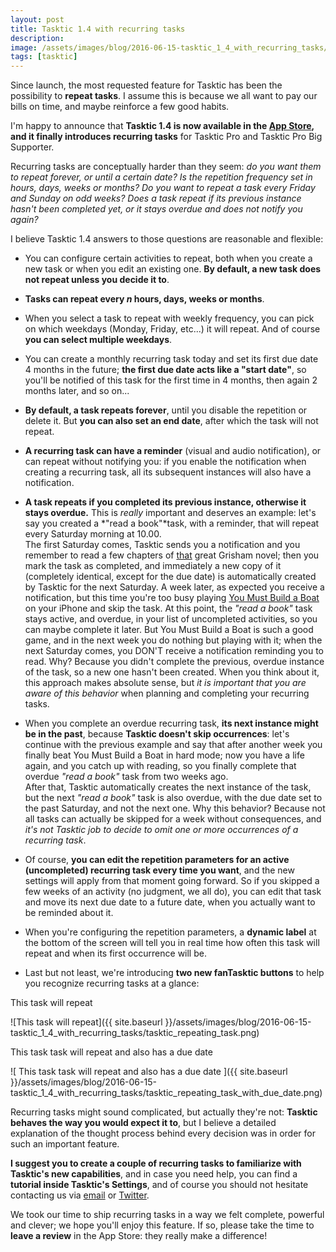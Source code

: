 ```yaml
---
layout: post
title: Tasktic 1.4 with recurring tasks
description:
image: /assets/images/blog/2016-06-15-tasktic_1_4_with_recurring_tasks/tasktic_recurring_tasks.jpg
tags: [tasktic]
---
```

Since launch, the most requested feature for Tasktic has been the possibility to **repeat tasks**. I assume this is because we all want to pay our bills on time, and maybe reinforce a few good habits.

I'm happy to announce that **Tasktic 1.4 is now available in the [App Store](https://geo.itunes.apple.com/us/app/tasktic-manage-your-tasks/id1036139076?mt=8&at=1000l3L9&ct=website), and it finally introduces recurring tasks** for Tasktic Pro and Tasktic Pro Big Supporter.

Recurring tasks are conceptually harder than they seem: *do you want them to repeat forever, or until a certain date?* *Is the repetition frequency set in hours, days, weeks or months?* *Do you want to repeat a task every Friday and Sunday on odd weeks?* *Does a task repeat if its previous instance hasn't been completed yet, or it stays overdue and does not notify you again?*

I believe Tasktic 1.4 answers to those questions are reasonable and flexible:

-   You can configure certain activities to repeat, both when you create a new task or when you edit an existing one. **By default, a new task does not repeat unless you decide it to**.

-   **Tasks can repeat every *n* hours, days, weeks or months**.

-   When you select a task to repeat with weekly frequency, you can pick on which weekdays (Monday, Friday, etc...) it will repeat. And of course **you can select multiple weekdays**.

-   You can create a monthly recurring task today and set its first due date 4 months in the future; **the first due date acts like a "start date"**, so you'll be notified of this task for the first time in 4 months, then again 2 months later, and so on...

-   **By default, a task repeats forever**, until you disable the repetition or delete it. But **you can also set an end date**, after which the task will not repeat.

-   **A recurring task can have a reminder** (visual and audio notification), or can repeat without notifying you: if you enable the notification when creating a recurring task, all its subsequent instances will also have a notification.

-   **A task repeats if you completed its previous instance, otherwise it stays overdue.**
    This is *really* important and deserves an example: let's say you created a *"read a book"*task, with a reminder, that will repeat every Saturday morning at 10.00.\
    The first Saturday comes, Tasktic sends you a notification and you remember to read a few chapters of [that](https://geo.itunes.apple.com/us/book/rogue-lawyer/id991450325?mt=11&at=1000l3L9) great Grisham novel; then you mark the task as completed, and immediately a new copy of it (completely identical, except for the due date) is automatically created by Tasktic for the next Saturday.
    A week later, as expected you receive a notification, but this time you're too busy playing [You Must Build a Boat](https://geo.itunes.apple.com/us/app/you-must-build-a-boat/id811397653?mt=8&at=1000l3L9) on your iPhone and skip the task. At this point, the *"read a book"* task stays active, and overdue, in your list of uncompleted activities, so you can maybe complete it later. But You Must Build a Boat is such a good game, and in the next week you do nothing but playing with it; when the next Saturday comes, you DON'T receive a notification reminding you to read.
    Why? Because you didn't complete the previous, overdue instance of the task, so a new one hasn't been created. When you think about it, this approach makes absolute sense, but *it is important that you are aware of this behavior* when planning and completing your recurring tasks.

-   When you complete an overdue recurring task, **its next instance might be in the past**, because **Tasktic doesn't skip occurrences**: let's continue with the previous example and say that after another week you finally beat You Must Build a Boat in hard mode; now you have a life again, and you catch up with reading, so you finally complete that overdue *"read a book"* task from two weeks ago.\
    After that, Tasktic automatically creates the next instance of the task, but the next *"read a book"* task is also overdue, with the due date set to the past Saturday, and not the next one.
    Why this behavior? Because not all tasks can actually be skipped for a week without consequences, and *it's not Tasktic job to decide to omit one or more occurrences of a recurring task*.

-   Of course, **you can edit the repetition parameters for an active (uncompleted) recurring task every time you want**, and the new settings will apply from that moment going forward. So if you skipped a few weeks of an activity (no judgment, we all do), you can edit that task and move its next due date to a future date, when you actually want to be reminded about it.

-   When you're configuring the repetition parameters, a **dynamic label** at the bottom of the screen will tell you in real time how often this task will repeat and when its first occurrence will be.

-   Last but not least, we're introducing **two new fanTasktic buttons** to help you recognize recurring tasks at a glance:

This task will repeat

![This task will repeat]({{ site.baseurl }}/assets/images/blog/2016-06-15-tasktic_1_4_with_recurring_tasks/tasktic_repeating_task.png)

This task task will repeat and also has a due date

![ This task task will repeat and also has a due date ]({{ site.baseurl }}/assets/images/blog/2016-06-15-tasktic_1_4_with_recurring_tasks/tasktic_repeating_task_with_due_date.png)

Recurring tasks might sound complicated, but actually they're not: **Tasktic behaves the way you would expect it to**, but I believe a detailed explanation of the thought process behind every decision was in order for such an important feature.

**I suggest you to create a couple of recurring tasks to familiarize with Tasktic's new capabilities**, and in case you need help, you can find a **tutorial inside Tasktic's Settings**, and of course you should not hesitate contacting us via [email](mailto:tasktic@cdf1982.com) or [Twitter](https://twitter.com/taskticapp).

We took our time to ship recurring tasks in a way we felt complete, powerful and clever; we hope you'll enjoy this feature. If so, please take the time to **leave a review** in the App Store: they really make a difference!
